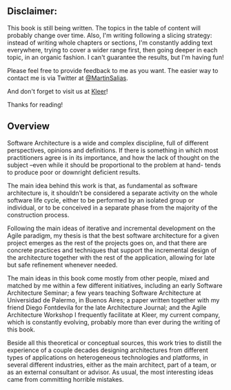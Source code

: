 ## Disclaimer:
This book is still being written. The topics in the table of content will probably change over time. Also, I'm writing following a slicing strategy: instead of writing whole chapters or sections, I'm constantly adding text everywhere, trying to cover a wider range first, then going deeper in each topic, in an organic fashion. I can't guarantee the results, but I'm having fun!

Please feel free to provide feedback to me as you want. The easier way to contact me is via Twitter at [@MartinSalias](http://twitter.com/MartinSalias).

And don't forget to visit us at [Kleer](http://kleer.la)!

Thanks for reading!

## Overview

Software Architecture is a wide and complex discipline, full of different perspectives, opinions and definitions. If there is something in which most practitioners agree is in its importance, and how the lack of thought on the subject –even while it should be proportional to the problem at hand- tends to produce poor or downright deficient results.

The main idea behind this work is that, as fundamental as software architecture is, it shouldn’t be considered a separate activity on the whole software life cycle, either to be performed by an isolated group or individual, or to be conceived in a separate phase from the majority of the construction process.

Following the main ideas of iterative and incremental development on the Agile paradigm, my thesis is that the best software architecture for a given project emerges as the rest of the projects goes on, and that there are concrete practices and techniques that support the incremental design of the architecture together with the rest of the application, allowing for late but safe refinement whenever needed.

The main ideas in this book come mostly from other people, mixed and matched by me within a few different initiatives, including an early Software Architecture Seminar; a few years teaching Software Architecture at Universidad de Palermo, in Buenos Aires; a paper written together with my friend Diego Fontdevila for the late Architecture Journal; and the Agile Architecture Workshop I frequently facilitate at Kleer, my current company, which is constantly evolving, probably more than ever during the writing of this book.

Beside all this theoretical or conceptual sources, this work tries to distill the experience of a couple decades designing architectures from different types of applications on heterogeneous technologies and platforms, in several different industries, either as the main architect, part of a team, or as an external consultant or advisor. As usual, the most interesting ideas came from committing horrible mistakes.
